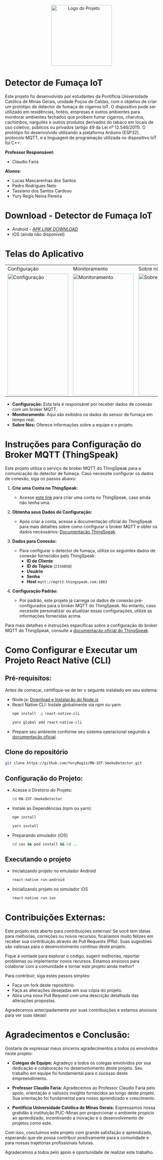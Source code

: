 <div align="center">
  <img src="https://cdn3.vectorstock.com/i/1000x1000/71/77/no-smoking-sign-with-cigarette-vector-22767177.jpg" alt="Logo do Projeto" width="200px" height="200px">
</div>

# Detector de Fumaça IoT

Este projeto foi desenvolvido por estudantes da Pontifícia Universidade Católica de Minas Gerais, unidade Poços de Caldas, com o objetivo de criar um protótipo de detector de fumaça de cigarros IoT. O dispositivo pode ser utilizado em residências, hotéis, empresas e outros ambientes para monitorar ambientes fechados que proibem fumar cigarros, charutos, cachimbos, narguilés e outros produtos derivados do tabaco em locais de uso coletivo, públicos ou privados (artigo 49 da Lei nº 12.546/2011). O protótipo foi desenvolvido utilizando a plataforma Arduino (ESP32), protocolo MQTT, e a linguagem de programação utilizada no dispositivo IoT foi C++.

**Professor Responsável:**
- Claudio Faria

**Alunos:**
- Lucas Mascarenhas dos Santos
- Pedro Rodrigues Neto
- Tassiano dos Santos Cardoso
- Yury Regis Neiva Pereira

# Download - Detector de Fumaça IoT

- Android - [_APK LINK DOWNLOAD_](https://github.com/YuryRegis/RN-IOT-SmokeDetector/releases/download/v0.0.13/app-release.apk)
- iOS (ainda não disponível)

# Telas do Aplicativo
<div align="center">
  <table>
    <tr>
      <td>Configuração</td>
      <td>Monitoramento</td>
      <td>Sobre nós</td>
    </tr>
    <tr>
      <td><img src="https://github.com/YuryRegis/RN-IOT-SmokeDetector/assets/29512626/85657b2d-0e8a-4ed0-bdab-d98fd3ca2c52" alt="Configuração" style="width: 200px; height: 400px;"></td>
      <td><img src="https://github.com/YuryRegis/RN-IOT-SmokeDetector/assets/29512626/b6ebd845-ec91-48cf-895a-0e11c551c494" alt="Monitoramento" style="width: 200px; height: 400px;"></td>
      <td><img src="https://github.com/YuryRegis/RN-IOT-SmokeDetector/assets/29512626/377c2c12-2e14-4c4b-89a9-297512551bf5" alt="Sobre Nós" style="width: 200px; height: 400px;"></td>
    </tr>
  </table>
</div>

- **Configuração:** Esta tela é responsável por receber dados de conexão com um broker MQTT.
- **Monitoramento:** Aqui são exibidos os dados do sensor de fumaça em tempo real.
- **Sobre Nós:** Oferece informações sobre a equipe e o projeto.

# Instruções para Configuração do Broker MQTT (ThingSpeak)

Este projeto utiliza o serviço de broker MQTT do ThingSpeak para a comunicação do detector de fumaça. Caso necessite configurar os dados de conexão, siga os passos abaixo:

1. **Crie uma Conta no ThingSpeak:**
   - Acesse [este link](https://www.mathworks.com/mwaccount/register) para criar uma conta no ThingSpeak, caso ainda não tenha uma.

2. **Obtenha seus Dados de Configuração:**
   - Após criar a conta, acesse a documentação oficial do ThingSpeak para mais detalhes sobre como configurar o broker MQTT e obter os dados necessários: [Documentação ThingSpeak](https://www.mathworks.com/help/thingspeak/).
   
3. **Dados para Conexão:**
   - Para configurar o detector de fumaça, utilize os seguintes dados de conexão fornecidos pelo ThingSpeak:
     - **ID de Cliente**
     - **ID do Tópico** (`2334858`)
     - **Usuário**
     - **Senha**
     - **Host** `mqtt://mqtt3.thingspeak.com:1883`

4. **Configuração Padrão:**
   - Por padrão, este projeto já carrega os dados de conexão pré-configurados para o broker MQTT do ThingSpeak. No entanto, caso necessite personalizar ou atualizar essas configurações, utilize as informações fornecidas acima.
      

Para mais detalhes e instruções específicas sobre a configuração do broker MQTT do ThingSpeak, consulte a [documentação oficial do ThingSpeak](https://www.mathworks.com/help/thingspeak/).

# Como Configurar e Executar um Projeto React Native (CLI)

## Pré-requisitos:

Antes de começar, certifique-se de ter o seguinte instalado em seu sistema:

- Node.js: [Download e Instalação do Node.js](https://nodejs.org/)
- React Native CLI: Instale globalmente via npm ou yarn:
  ```bash
  npm install -g react-native-cli
   ```
   ```bash
   yarn global add react-native-cli
   ```
- Prepare seu ambiente conforme seu sistema operacional seguindo a [documentação oficial](https://reactnative.dev/docs/environment-setup).
## Clone do repositório

   ```bash
   git clone https://github.com/YuryRegis/RN-IOT-SmokeDetector.git
   ```
## Configuração do Projeto:

- Acesse o Diretório do Projeto:

    ```bash
   cd RN-IOT-SmokeDetector
    ```
- Instale as Dependências (npm ou yarn):
   ```bash
   npm install
   ```
   ```bash
   yarn install
   ```
- Preparando simulador (iOS)
   ```bash
   cd ios && pod install && cd ..
   ```
## Executando o projeto
- Inicializando projeto no emulador Android
   ```bash
   react-native run-android
   ```
- Inicializando projeto no simulador iOS
   ```bash
   react-native run-ios
   ```
# Contribuições Externas:

Este projeto está aberto para contribuições externas! Se você tem ideias para melhorias, correções ou novos recursos, ficaríamos muito felizes em receber sua contribuição através de Pull Requests (PRs). Suas sugestões são valiosas para o desenvolvimento contínuo deste projeto.

Fique à vontade para explorar o código, sugerir melhorias, reportar problemas ou implementar novos recursos. Estamos ansiosos para colaborar com a comunidade e tornar este projeto ainda melhor!

Para contribuir, siga estes passos simples:
- Faça um fork deste repositório.
- Faça as alterações desejadas em sua cópia do projeto.
- Abra uma nova Pull Request com uma descrição detalhada das alterações propostas.

Agradecemos antecipadamente por suas contribuições e estamos ansiosos para ver suas ideias!

# Agradecimentos e Conclusão:

Gostaria de expressar meus sinceros agradecimentos a todos os envolvidos neste projeto:

- **Colegas de Equipe:** Agradeço a todos os colegas envolvidos por sua dedicação e colaboração no desenvolvimento deste projeto. Seu trabalho em equipe foi fundamental para o sucesso deste empreendimento.

- **Professor Claudio Faria:** Agradecemos ao Professor Claudio Faria pelo apoio, orientação e valiosos insights fornecidos ao longo deste projeto. Sua orientação foi fundamental para nosso aprendizado e crescimento.

- **Pontifícia Universidade Católica de Minas Gerais:** Expressamos nossa gratidão à instituição PUC-Minas por proporcionar o ambiente propício ao aprendizado, incentivando a inovação e o desenvolvimento de projetos como este.

Com isso, concluímos este projeto com grande satisfação e aprendizado, esperando que ele possa contribuir positivamente para a comunidade e para nossas trajetórias profissionais futuras.

Agradecemos a todos pelo apoio e oportunidade de realizar este trabalho.
